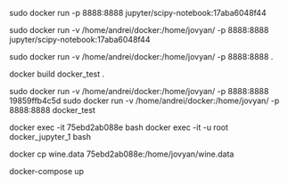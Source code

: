 sudo docker run -p 8888:8888 jupyter/scipy-notebook:17aba6048f44

sudo docker run -v /home/andrei/docker:/home/jovyan/ -p 8888:8888 jupyter/scipy-notebook:17aba6048f44

sudo docker run -v /home/andrei/docker:/home/jovyan/ -p 8888:8888 .

docker build docker_test .

sudo docker run -v /home/andrei/docker:/home/jovyan/ -p 8888:8888  19859ffb4c5d
sudo docker run -v /home/andrei/docker:/home/jovyan/ -p 8888:8888  docker_test

docker exec -it 75ebd2ab088e bash
docker exec -it -u root docker_jupyter_1 bash

docker cp wine.data 75ebd2ab088e:/home/jovyan/wine.data

docker-compose up
